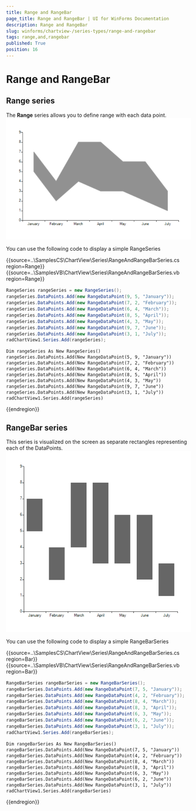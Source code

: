 ```yaml
---
title: Range and RangeBar
page_title: Range and RangeBar | UI for WinForms Documentation
description: Range and RangeBar
slug: winforms/chartview-/series-types/range-and-rangebar
tags: range,and,rangebar
published: True
position: 16
---
```


# Range and RangeBar



## Range series

The __Range__ series allows you to define range with each data point. 
![chartview-series-types-range 001](images/chartview-series-types-range001.png)

You can use the following code to display a simple RangeSeries 

{{source=..\SamplesCS\ChartView\Series\RangeAndRangeBarSeries.cs region=Range}} 
{{source=..\SamplesVB\ChartView\Series\RangeAndRangeBarSeries.vb region=Range}} 

````C#
RangeSeries rangeSeries = new RangeSeries();
rangeSeries.DataPoints.Add(new RangeDataPoint(9, 5, "January"));
rangeSeries.DataPoints.Add(new RangeDataPoint(7, 2, "February"));
rangeSeries.DataPoints.Add(new RangeDataPoint(6, 4, "March"));
rangeSeries.DataPoints.Add(new RangeDataPoint(8, 5, "April"));
rangeSeries.DataPoints.Add(new RangeDataPoint(4, 3, "May"));
rangeSeries.DataPoints.Add(new RangeDataPoint(9, 7, "June"));
rangeSeries.DataPoints.Add(new RangeDataPoint(3, 1, "July"));
radChartView1.Series.Add(rangeSeries);

````
````VB.NET
Dim rangeSeries As New RangeSeries()
rangeSeries.DataPoints.Add(New RangeDataPoint(5, 9, "January"))
rangeSeries.DataPoints.Add(New RangeDataPoint(7, 2, "February"))
rangeSeries.DataPoints.Add(New RangeDataPoint(6, 4, "March"))
rangeSeries.DataPoints.Add(New RangeDataPoint(8, 5, "April"))
rangeSeries.DataPoints.Add(New RangeDataPoint(4, 3, "May"))
rangeSeries.DataPoints.Add(New RangeDataPoint(9, 7, "June"))
rangeSeries.DataPoints.Add(New RangeDataPoint(3, 1, "July"))
radChartView1.Series.Add(rangeSeries)

````

{{endregion}}  

## RangeBar series

This series is visualized on the screen as separate rectangles representing each of the DataPoints. 
![chartview-series-types-range 002](images/chartview-series-types-range002.png)

You can use the following code to display a simple RangeBarSeries 

 
{{source=..\SamplesCS\ChartView\Series\RangeAndRangeBarSeries.cs region=Bar}} 
{{source=..\SamplesVB\ChartView\Series\RangeAndRangeBarSeries.vb region=Bar}} 

````C#
RangeBarSeries rangeBarSeries = new RangeBarSeries();
rangeBarSeries.DataPoints.Add(new RangeDataPoint(7, 5, "January"));
rangeBarSeries.DataPoints.Add(new RangeDataPoint(4, 2, "February"));
rangeBarSeries.DataPoints.Add(new RangeDataPoint(8, 4, "March"));
rangeBarSeries.DataPoints.Add(new RangeDataPoint(8, 3, "April"));
rangeBarSeries.DataPoints.Add(new RangeDataPoint(6, 3, "May"));
rangeBarSeries.DataPoints.Add(new RangeDataPoint(6, 2, "June"));
rangeBarSeries.DataPoints.Add(new RangeDataPoint(3, 1, "July"));
radChartView1.Series.Add(rangeBarSeries);

````
````VB.NET
Dim rangeBarSeries As New RangeBarSeries()
rangeBarSeries.DataPoints.Add(New RangeDataPoint(7, 5, "January"))
rangeBarSeries.DataPoints.Add(New RangeDataPoint(4, 2, "February"))
rangeBarSeries.DataPoints.Add(New RangeDataPoint(8, 4, "March"))
rangeBarSeries.DataPoints.Add(New RangeDataPoint(8, 3, "April"))
rangeBarSeries.DataPoints.Add(New RangeDataPoint(6, 3, "May"))
rangeBarSeries.DataPoints.Add(New RangeDataPoint(6, 2, "June"))
rangeBarSeries.DataPoints.Add(New RangeDataPoint(3, 1, "July"))
radChartView1.Series.Add(rangeBarSeries)

````

{{endregion}} 



